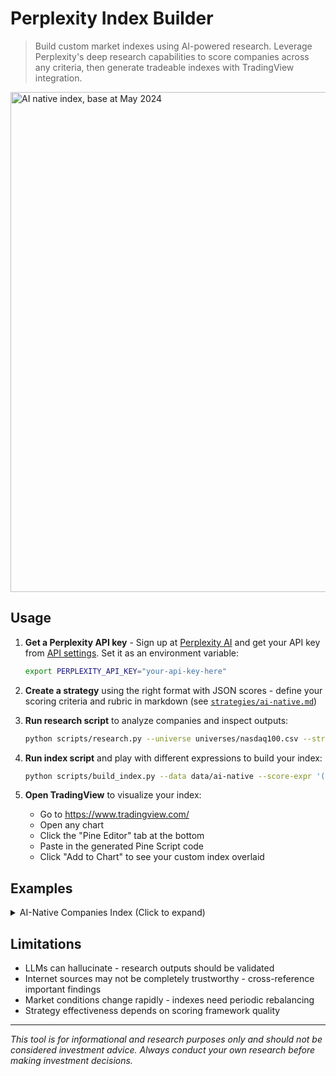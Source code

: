 # Perplexity Index Builder

> Build custom market indexes using AI-powered research. Leverage Perplexity's deep research capabilities to score companies across any criteria, then generate tradeable indexes with TradingView integration.

<img width="800" alt="AI native index, base at May 2024" src="https://github.com/user-attachments/assets/5336127f-4793-4a8a-a55c-94eebe354bef" >

## Usage

1. **Get a Perplexity API key** - Sign up at [Perplexity AI](https://www.perplexity.ai/) and get your API key from [API settings](https://www.perplexity.ai/settings/api). Set it as an environment variable:
   ```bash
   export PERPLEXITY_API_KEY="your-api-key-here"
   ```

2. **Create a strategy** using the right format with JSON scores - define your scoring criteria and rubric in markdown (see [`strategies/ai-native.md`](https://github.com/sshh12/perplexity-index-builder/blob/main/strategies/ai-native.md))

3. **Run research script** to analyze companies and inspect outputs:
   ```bash
   python scripts/research.py --universe universes/nasdaq100.csv --strategy strategies/ai-native.md
   ```

4. **Run index script** and play with different expressions to build your index:
   ```bash
   python scripts/build_index.py --data data/ai-native --score-expr '(($ai_nativeness-7) + ($ai_product_value-5)) / $pre_existing_hype' --start-date 2025-01-01 --top-k 10
   ```

5. **Open TradingView** to visualize your index:
   - Go to https://www.tradingview.com/
   - Open any chart 
   - Click the "Pine Editor" tab at the bottom
   - Paste in the generated Pine Script code
   - Click "Add to Chart" to see your custom index overlaid

## Examples

<details>
<summary>AI-Native Companies Index (Click to expand)</summary>

# Ai-Native Index Report

**Generated:** Sat May 31 23:00:12 2025
**Strategy:** ai-native
**Scoring Expression:** `(($ai_nativeness-7) + ($ai_product_value-5)) / $pre_existing_hype`
**Index Start Date:** 2025-05-30 (normalized to 100)
**Index Size:** 10 stocks

## Dataset Statistics

*Statistics calculated on the full dataset before applying top-k filter*

| Metric | Count | Min | Max | Mean | P25 | P50 (Median) | P75 |
|--------|--------|--------|--------|--------|--------|--------|--------|
| Ai_Nativeness | 95 | 5.0 | 10.0 | 7.1 | 6.0 | 7.0 | 8.0 |
| Ai_Product_Value | 95 | 2.0 | 10.0 | 7.0 | 6.0 | 7.0 | 8.0 |
| Pre_Existing_Hype | 95 | 2.0 | 10.0 | 5.9 | 5.0 | 6.0 | 7.0 |
| **Final Score** | 95 | -1.667 | 0.833 | 0.272 | 0.183 | 0.400 | 0.500 |


## Index Composition

| Rank | Ticker | Score | Ai_Nativeness | Ai_Product_Value | Pre_Existing_Hype |
|------|--------|-------|-------------|-------------|-------------|
| 1 | IDXX | 0.833 | 8.0 | 9.0 | 6.0 |
| 2 | NVDA | 0.800 | 10.0 | 10.0 | 10.0 |
| 3 | APP | 0.750 | 9.0 | 9.0 | 8.0 |
| 4 | PLTR | 0.750 | 9.0 | 9.0 | 8.0 |
| 5 | CRWD | 0.714 | 8.0 | 9.0 | 7.0 |
| 6 | AMZN | 0.714 | 8.0 | 9.0 | 7.0 |
| 7 | MELI | 0.714 | 9.0 | 8.0 | 7.0 |
| 8 | ARM | 0.714 | 8.0 | 9.0 | 7.0 |
| 9 | ADBE | 0.714 | 8.0 | 9.0 | 7.0 |
| 10 | META | 0.714 | 9.0 | 8.0 | 7.0 |


## Index Statistics

- **Average Score:** 0.742
- **Average Ai_Nativeness:** 8.6
- **Average Ai_Product_Value:** 8.9
- **Average Pre_Existing_Hype:** 7.4

**Index Normalization:** This index is normalized to 100 on 2025-05-30. All values represent the relative performance since that date.

## TradingView Integration

### Simple Ticker List
```
IDXX, NVDA, APP, PLTR, CRWD, AMZN, MELI, ARM, ADBE, META
```

### Equal Weight Pine Script
```pinescript
//@version=5
indicator("Equal Weight Ai-Native Index", shorttitle="AINATI-IDX", overlay=false)

// Index start date: 2025-05-30
start_date = timestamp("2025-05-30")

// Weights
w0 = 0.100000
w1 = 0.100000
w2 = 0.100000
w3 = 0.100000
w4 = 0.100000
w5 = 0.100000
w6 = 0.100000
w7 = 0.100000
w8 = 0.100000
w9 = 0.100000

// Stock prices
p0 = request.security('IDXX', timeframe.period, close)
p1 = request.security('NVDA', timeframe.period, close)
p2 = request.security('APP', timeframe.period, close)
p3 = request.security('PLTR', timeframe.period, close)
p4 = request.security('CRWD', timeframe.period, close)
p5 = request.security('AMZN', timeframe.period, close)
p6 = request.security('MELI', timeframe.period, close)
p7 = request.security('ARM', timeframe.period, close)
p8 = request.security('ADBE', timeframe.period, close)
p9 = request.security('META', timeframe.period, close)

// Baseline values (prices on start date)
var float base0 = na
var float base1 = na
var float base2 = na
var float base3 = na
var float base4 = na
var float base5 = na
var float base6 = na
var float base7 = na
var float base8 = na
var float base9 = na

// Set baseline values on or after start date
if barstate.isconfirmed
    if time >= start_date and na(base0)
        base0 := p0
    if time >= start_date and na(base1)
        base1 := p1
    if time >= start_date and na(base2)
        base2 := p2
    if time >= start_date and na(base3)
        base3 := p3
    if time >= start_date and na(base4)
        base4 := p4
    if time >= start_date and na(base5)
        base5 := p5
    if time >= start_date and na(base6)
        base6 := p6
    if time >= start_date and na(base7)
        base7 := p7
    if time >= start_date and na(base8)
        base8 := p8
    if time >= start_date and na(base9)
        base9 := p9

// Calculate normalized index value
// Each stock normalized to its start date price, then weighted
valid_bases = not na(base0) and not na(base1) and not na(base2) and not na(base3) and not na(base4) and not na(base5) and not na(base6) and not na(base7) and not na(base8) and not na(base9)
index_value = valid_bases ? 100 * (w0 * (p0 / base0) + w1 * (p1 / base1) + w2 * (p2 / base2) + w3 * (p3 / base3) + w4 * (p4 / base4) + w5 * (p5 / base5) + w6 * (p6 / base6) + w7 * (p7 / base7) + w8 * (p8 / base8) + w9 * (p9 / base9)) : na

plot(index_value, title="Equal Weight Ai-Native Index", color=color.blue, linewidth=2)
hline(100, "Base Level", color=color.gray, linestyle=hline.style_dashed)

// Display current index level and composition
if barstate.islast and not na(index_value)
    label.new(bar_index, index_value, "Index: " + str.tostring(index_value, "#.##"), 
              style=label.style_label_left, color=color.blue, textcolor=color.white)
```

### Score-Weighted Pine Script  
```pinescript
//@version=5
indicator("Score-Weighted Ai-Native Index", shorttitle="AINATI-IDX", overlay=false)

// Index start date: 2025-05-30
start_date = timestamp("2025-05-30")

// Weights
w0 = 0.112323
w1 = 0.107831
w2 = 0.101091
w3 = 0.101091
w4 = 0.096277
w5 = 0.096277
w6 = 0.096277
w7 = 0.096277
w8 = 0.096277
w9 = 0.096277

// Stock prices
p0 = request.security('IDXX', timeframe.period, close)
p1 = request.security('NVDA', timeframe.period, close)
p2 = request.security('APP', timeframe.period, close)
p3 = request.security('PLTR', timeframe.period, close)
p4 = request.security('CRWD', timeframe.period, close)
p5 = request.security('AMZN', timeframe.period, close)
p6 = request.security('MELI', timeframe.period, close)
p7 = request.security('ARM', timeframe.period, close)
p8 = request.security('ADBE', timeframe.period, close)
p9 = request.security('META', timeframe.period, close)

// Baseline values (prices on start date)
var float base0 = na
var float base1 = na
var float base2 = na
var float base3 = na
var float base4 = na
var float base5 = na
var float base6 = na
var float base7 = na
var float base8 = na
var float base9 = na

// Set baseline values on or after start date
if barstate.isconfirmed
    if time >= start_date and na(base0)
        base0 := p0
    if time >= start_date and na(base1)
        base1 := p1
    if time >= start_date and na(base2)
        base2 := p2
    if time >= start_date and na(base3)
        base3 := p3
    if time >= start_date and na(base4)
        base4 := p4
    if time >= start_date and na(base5)
        base5 := p5
    if time >= start_date and na(base6)
        base6 := p6
    if time >= start_date and na(base7)
        base7 := p7
    if time >= start_date and na(base8)
        base8 := p8
    if time >= start_date and na(base9)
        base9 := p9

// Calculate normalized index value
// Each stock normalized to its start date price, then weighted
valid_bases = not na(base0) and not na(base1) and not na(base2) and not na(base3) and not na(base4) and not na(base5) and not na(base6) and not na(base7) and not na(base8) and not na(base9)
index_value = valid_bases ? 100 * (w0 * (p0 / base0) + w1 * (p1 / base1) + w2 * (p2 / base2) + w3 * (p3 / base3) + w4 * (p4 / base4) + w5 * (p5 / base5) + w6 * (p6 / base6) + w7 * (p7 / base7) + w8 * (p8 / base8) + w9 * (p9 / base9)) : na

plot(index_value, title="Score-Weighted Ai-Native Index", color=color.blue, linewidth=2)
hline(100, "Base Level", color=color.gray, linestyle=hline.style_dashed)

// Display current index level and composition
if barstate.islast and not na(index_value)
    label.new(bar_index, index_value, "Index: " + str.tostring(index_value, "#.##"), 
              style=label.style_label_left, color=color.blue, textcolor=color.white)
```

## Methodology

This index was constructed by:

1. **Research Phase:** Deep analysis of each company using Perplexity AI's search capabilities
2. **Scoring:** Each company rated on multiple dimensions
3. **Index Construction:** Companies ranked using the expression: `(($ai_nativeness-7) + ($ai_product_value-5)) / $pre_existing_hype`
4. **Selection:** Top 10 companies selected for the index
5. **Normalization:** Index normalized to 100 on 2025-05-30

### Scoring Framework

- **Ai_Nativeness:** Scoring dimension for ai_nativeness
- **Ai_Product_Value:** Scoring dimension for ai_product_value
- **Pre_Existing_Hype:** Scoring dimension for pre_existing_hype

### Index Expression: `(($ai_nativeness-7) + ($ai_product_value-5)) / $pre_existing_hype`

This expression combines multiple scoring dimensions to rank companies effectively.

## Risk Considerations

- Strategy based on current market conditions and may need periodic rebalancing
- Index composition may be concentrated in specific sectors
- Results depend on the quality and recency of research data
- Index performance is relative to 2025-05-30 baseline

---

*This index is for informational purposes only and should not be considered investment advice.*

</details>

## Limitations

- LLMs can hallucinate - research outputs should be validated
- Internet sources may not be completely trustworthy - cross-reference important findings
- Market conditions change rapidly - indexes need periodic rebalancing
- Strategy effectiveness depends on scoring framework quality

---

*This tool is for informational and research purposes only and should not be considered investment advice. Always conduct your own research before making investment decisions.*